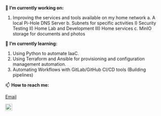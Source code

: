🔭 **I’m currently working on:**
1. Improving the services and tools available on my home network
  a. A local Pi-Hole DNS Server
  b. Subnets for specific activities
     I) Security Testing
     II) Home Lab and Development
     III) Home services
  c. MinIO storage for documents and photos
  
🌱 **I’m currently learning:**
1. Using Python to automate IaaC.
2. Using Terraform and Ansible for provisioning and configuration management automation.
3. Automating Workflows with GitLab/GitHub CI/CD tools (Building pipelines)

📫 **How to reach me:** 

[Email](mailto:faithntundi@gmail.com)

[<img align="center" alt="faith-ntundi-0552a46a | LinkedIn" width="22px" src="https://cdn.jsdelivr.net/npm/simple-icons@v3/icons/linkedin.svg" />][linkedin]


<!--
**fntundi/fntundi** is a ✨ _special_ ✨ repository because its `README.md` (this file) appears on your GitHub profile.


Here are some ideas to get you started:

- 🔭 I’m currently working on ...
- 🌱 I’m currently learning ...
- 👯 I’m looking to collaborate on ...
- 🤔 I’m looking for help with ...
  -IaaC using Python and Go
- 📫 How to reach me: ...
[<img align="left" alt="faith-ntundi-0552a46a | LinkedIn" width="22px" src="https://cdn.jsdelivr.net/npm/simple-icons@v3/icons/linkedin.svg" />][linkedin]
- ⚡ Fun fact: ...
-->

[linkedin]: https://www.linkedin.com/in/faith-ntundi-0552a46a/




